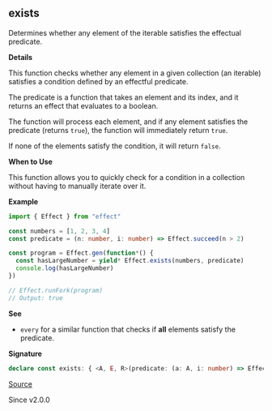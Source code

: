 ## exists

Determines whether any element of the iterable satisfies the effectual
predicate.

**Details**

This function checks whether any element in a given collection (an iterable)
satisfies a condition defined by an effectful predicate.

The predicate is a function that takes an element and its index, and it
returns an effect that evaluates to a boolean.

The function will process each element, and if any element satisfies the
predicate (returns `true`), the function will immediately return `true`.

If none of the elements satisfy the condition, it will return `false`.

**When to Use**

This function allows you to quickly check for a condition in a collection
without having to manually iterate over it.

**Example**

```ts
import { Effect } from "effect"

const numbers = [1, 2, 3, 4]
const predicate = (n: number, i: number) => Effect.succeed(n > 2)

const program = Effect.gen(function*() {
  const hasLargeNumber = yield* Effect.exists(numbers, predicate)
  console.log(hasLargeNumber)
})

// Effect.runFork(program)
// Output: true
```

**See**

- `every` for a similar function that checks if **all** elements
satisfy the predicate.

**Signature**

```ts
declare const exists: { <A, E, R>(predicate: (a: A, i: number) => Effect<boolean, E, R>, options?: { readonly concurrency?: Concurrency | undefined; readonly batching?: boolean | "inherit" | undefined; readonly concurrentFinalizers?: boolean | undefined; } | undefined): (elements: Iterable<A>) => Effect<boolean, E, R>; <A, E, R>(elements: Iterable<A>, predicate: (a: A, i: number) => Effect<boolean, E, R>, options?: { readonly concurrency?: Concurrency | undefined; readonly batching?: boolean | "inherit" | undefined; readonly concurrentFinalizers?: boolean | undefined; } | undefined): Effect<boolean, E, R>; }
```

[Source](https://github.com/Effect-TS/effect/tree/main/packages/effect/src/Effect.ts#L1305)

Since v2.0.0